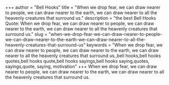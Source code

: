 +++
author = "Bell Hooks"
title = "When we drop fear, we can draw nearer to people, we can draw nearer to the earth, we can draw nearer to all the heavenly creatures that surround us."
description = "the best Bell Hooks Quote: When we drop fear, we can draw nearer to people, we can draw nearer to the earth, we can draw nearer to all the heavenly creatures that surround us."
slug = "when-we-drop-fear-we-can-draw-nearer-to-people-we-can-draw-nearer-to-the-earth-we-can-draw-nearer-to-all-the-heavenly-creatures-that-surround-us"
keywords = "When we drop fear, we can draw nearer to people, we can draw nearer to the earth, we can draw nearer to all the heavenly creatures that surround us.,bell hooks,bell hooks quotes,bell hooks quote,bell hooks sayings,bell hooks saying,quotes, sayings,quote, saying, motivation"
+++
When we drop fear, we can draw nearer to people, we can draw nearer to the earth, we can draw nearer to all the heavenly creatures that surround us.
